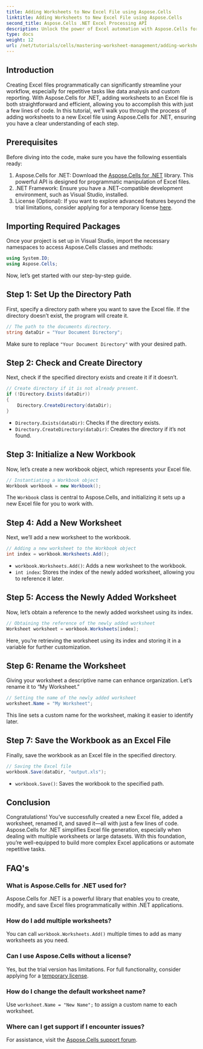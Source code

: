 ```yaml
---
title: Adding Worksheets to New Excel File using Aspose.Cells
linktitle: Adding Worksheets to New Excel File using Aspose.Cells
second_title: Aspose.Cells .NET Excel Processing API
description: Unlock the power of Excel automation with Aspose.Cells for .NET. This step-by-step tutorial guides you through creating Excel files programmatically, adding and renaming worksheets, and saving your work effortlessly.
type: docs
weight: 12
url: /net/tutorials/cells/mastering-worksheet-management/adding-worksheets-to-new-excel-file/
---
```

## Introduction

Creating Excel files programmatically can significantly streamline your workflow, especially for repetitive tasks like data analysis and custom reporting. With Aspose.Cells for .NET, adding worksheets to an Excel file is both straightforward and efficient, allowing you to accomplish this with just a few lines of code. In this tutorial, we’ll walk you through the process of adding worksheets to a new Excel file using Aspose.Cells for .NET, ensuring you have a clear understanding of each step.

## Prerequisites

Before diving into the code, make sure you have the following essentials ready:

1. Aspose.Cells for .NET: Download the [Aspose.Cells for .NET](https://releases.aspose.com/cells/net/) library. This powerful API is designed for programmatic manipulation of Excel files.
2. .NET Framework: Ensure you have a .NET-compatible development environment, such as Visual Studio, installed.
3. License (Optional): If you want to explore advanced features beyond the trial limitations, consider applying for a temporary license [here](https://purchase.aspose.com/temporary-license/).

## Importing Required Packages

Once your project is set up in Visual Studio, import the necessary namespaces to access Aspose.Cells classes and methods:

```csharp
using System.IO;
using Aspose.Cells;
```

Now, let’s get started with our step-by-step guide.

## Step 1: Set Up the Directory Path

First, specify a directory path where you want to save the Excel file. If the directory doesn’t exist, the program will create it.

```csharp
// The path to the documents directory.
string dataDir = "Your Document Directory";
```

Make sure to replace `"Your Document Directory"` with your desired path.

## Step 2: Check and Create Directory

Next, check if the specified directory exists and create it if it doesn’t.

```csharp
// Create directory if it is not already present.
if (!Directory.Exists(dataDir))
{
    Directory.CreateDirectory(dataDir);
}
```

- `Directory.Exists(dataDir)`: Checks if the directory exists.
- `Directory.CreateDirectory(dataDir)`: Creates the directory if it’s not found.

## Step 3: Initialize a New Workbook

Now, let’s create a new workbook object, which represents your Excel file.

```csharp
// Instantiating a Workbook object
Workbook workbook = new Workbook();
```

The `Workbook` class is central to Aspose.Cells, and initializing it sets up a new Excel file for you to work with.

## Step 4: Add a New Worksheet

Next, we’ll add a new worksheet to the workbook.

```csharp
// Adding a new worksheet to the Workbook object
int index = workbook.Worksheets.Add();
```

- `workbook.Worksheets.Add()`: Adds a new worksheet to the workbook.
- `int index`: Stores the index of the newly added worksheet, allowing you to reference it later.

## Step 5: Access the Newly Added Worksheet

Now, let’s obtain a reference to the newly added worksheet using its index.

```csharp
// Obtaining the reference of the newly added worksheet
Worksheet worksheet = workbook.Worksheets[index];
```

Here, you’re retrieving the worksheet using its index and storing it in a variable for further customization.

## Step 6: Rename the Worksheet

Giving your worksheet a descriptive name can enhance organization. Let’s rename it to “My Worksheet.”

```csharp
// Setting the name of the newly added worksheet
worksheet.Name = "My Worksheet";
```

This line sets a custom name for the worksheet, making it easier to identify later.

## Step 7: Save the Workbook as an Excel File

Finally, save the workbook as an Excel file in the specified directory.

```csharp
// Saving the Excel file
workbook.Save(dataDir, "output.xls");
```

- `workbook.Save()`: Saves the workbook to the specified path.

## Conclusion

Congratulations! You’ve successfully created a new Excel file, added a worksheet, renamed it, and saved it—all with just a few lines of code. Aspose.Cells for .NET simplifies Excel file generation, especially when dealing with multiple worksheets or large datasets. With this foundation, you’re well-equipped to build more complex Excel applications or automate repetitive tasks.

## FAQ's

### What is Aspose.Cells for .NET used for?
Aspose.Cells for .NET is a powerful library that enables you to create, modify, and save Excel files programmatically within .NET applications.

### How do I add multiple worksheets?
You can call `workbook.Worksheets.Add()` multiple times to add as many worksheets as you need.

### Can I use Aspose.Cells without a license?
Yes, but the trial version has limitations. For full functionality, consider applying for a [temporary license](https://purchase.aspose.com/temporary-license/).

### How do I change the default worksheet name?
Use `worksheet.Name = "New Name";` to assign a custom name to each worksheet.

### Where can I get support if I encounter issues?
For assistance, visit the [Aspose.Cells support forum](https://forum.aspose.com/c/cells/9).
